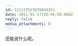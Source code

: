 ```yaml
---
id: 111137527879444353
date: 2011-01-17T19:56:50.000Z
reply: false
media_attachments: 0
---
```


还能说什么呢。

